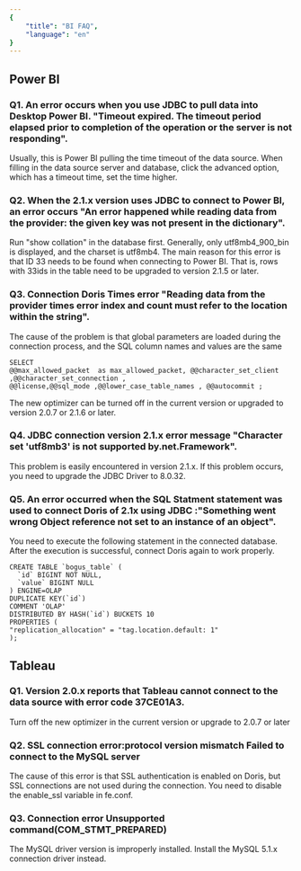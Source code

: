 ```yaml
---
{
    "title": "BI FAQ",
    "language": "en"
}
---
```


<!--
Licensed to the Apache Software Foundation (ASF) under one
or more contributor license agreements.  See the NOTICE file
distributed with this work for additional information
regarding copyright ownership.  The ASF licenses this file
to you under the Apache License, Version 2.0 (the
"License"); you may not use this file except in compliance
with the License.  You may obtain a copy of the License at

  http://www.apache.org/licenses/LICENSE-2.0

Unless required by applicable law or agreed to in writing,
software distributed under the License is distributed on an
"AS IS" BASIS, WITHOUT WARRANTIES OR CONDITIONS OF ANY
KIND, either express or implied.  See the License for the
specific language governing permissions and limitations
under the License.
-->

## Power BI

### Q1. An error occurs when you use JDBC to pull data into  Desktop Power BI. "Timeout expired. The timeout period elapsed prior to completion of the operation or the server is not responding".

Usually, this is Power BI pulling the time timeout of the data source. When filling in the data source server and database, click the advanced option, which has a timeout time, set the time higher.

### Q2. When the 2.1.x version uses JDBC to connect to Power BI, an error occurs "An error happened while reading data from the provider: the given key was not present in the dictionary".

Run "show collation" in the database first. Generally, only utf8mb4_900_bin is displayed, and the charset is utf8mb4. The main reason for this error is that ID 33 needs to be found when connecting to Power BI. That is, rows with 33ids in the table need to be upgraded to version 2.1.5 or later.

### Q3. Connection Doris Times error "Reading data from the provider times error index and count must refer to the location within the string".

The cause of the problem is that global parameters are loaded during the connection process, and the SQL column names and values are the same

```
SELECT
@@max_allowed_packet  as max_allowed_packet, @@character_set_client ,@@character_set_connection ,
@@license,@@sql_mode ,@@lower_case_table_names , @@autocommit ;
```

The new optimizer can be turned off in the current version or upgraded to version 2.0.7 or 2.1.6 or later.

### Q4. JDBC connection version 2.1.x error message "Character set 'utf8mb3' is not supported by.net.Framework".

This problem is easily encountered in version 2.1.x. If this problem occurs, you need to upgrade the JDBC Driver to 8.0.32.

### Q5. An error occurred when the SQL Statment statement was used to connect Doris of 2.1x using JDBC :"Something went wrong Object reference not set to an instance of an object".

You need to execute the following statement in the connected database. After the execution is successful, connect Doris again to work properly.

```
CREATE TABLE `bogus_table` (
  `id` BIGINT NOT NULL,
  `value` BIGINT NULL
) ENGINE=OLAP
DUPLICATE KEY(`id`)
COMMENT 'OLAP'
DISTRIBUTED BY HASH(`id`) BUCKETS 10
PROPERTIES (
"replication_allocation" = "tag.location.default: 1"
);
```

## Tableau

### Q1. Version 2.0.x reports that Tableau cannot connect to the data source with error code 37CE01A3.

Turn off the new optimizer in the current version or upgrade to 2.0.7 or later

### Q2. SSL connection error:protocol version mismatch Failed to connect to the MySQL server

The cause of this error is that SSL authentication is enabled on Doris, but SSL connections are not used during the connection. You need to disable the enable_ssl variable in fe.conf.

### Q3. Connection error Unsupported command(COM_STMT_PREPARED) 

The MySQL driver version is improperly installed. Install the MySQL 5.1.x connection driver instead.
